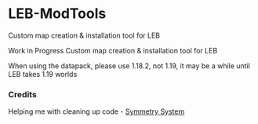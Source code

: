 # LEB-ModTools
Custom map creation & installation tool for LEB

Work in Progress Custom map creation & installation tool for LEB

When using the datapack, please use 1.18.2, not 1.19, it may be a while until LEB takes 1.19 worlds

### Credits

Helping me with cleaning up code - [Symmetry System](https://github.com/OsricSystem)
